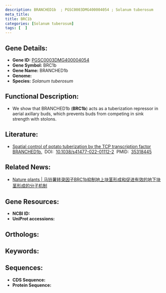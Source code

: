 ```yaml
---
description: BRANCHED1b  ; PGSC0003DMG400004054 ; Solanum tuberosum
meta_title:
title: BRC1b
categories: [Solanum tuberosum]
tags: [  ]
---
```


## Gene Details:
- **Gene ID:**	[PGSC0003DMG400004054]()
- **Gene Symbol:** BRC1b
- **Gene Name:** BRANCHED1b 
- **Genome:** []()
- **Species:** *Solanum tuberosum*

## Functional Description:
   - We show that BRANCHED1b (**BRC1b**) acts as a tuberization repressor in aerial axillary buds, which prevents buds from competing in sink strength with stolons.

## Literature:
   - [Spatial control of potato tuberization by the TCP transcription factor BRANCHED1b.]( https://www.nature.com/articles/s41477-022-01112-2)&nbsp;&nbsp;DOI:&nbsp;&nbsp;[10.1038/s41477-022-01112-2](https://www.nature.com/articles/s41477-022-01112-2)&nbsp;&nbsp;PMID:&nbsp;&nbsp;[35318445](https://pubmed.ncbi.nlm.nih.gov/35318445/)

## Related News:
   - [Nature plants | 马铃薯转录因子BRC1b抑制地上块茎形成和促进有效的地下块茎形成的分子机制](https://mp.weixin.qq.com/s?__biz=Mzg3MDEwNDEyMg==&mid=2247527008&idx=2&sn=bfd855936694230ae7436bd7059a699c&chksm=ce90c735f9e74e231ed24cbff721bd73547adce50368a3692123a36e2a36351d634eb69fa619&scene=27#wechat_redirect)

## Gene Resources:
- **NCBI ID:** [](https://www.ncbi.nlm.nih.gov/gene/?term=)
- **UniProt accessions:** [](https://www.uniprot.org/uniprotkb//entry)

## Orthologs:


## Keywords:


## Sequences:
- **CDS Sequence:**
- **Protein Sequence:**
